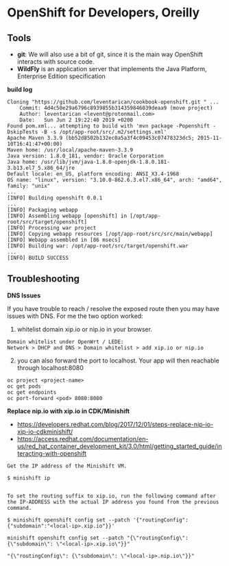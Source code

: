 # OpenShift for Developers, Oreilly

## Tools
* __git__: We will also use a bit of git, since it is the main way OpenShift interacts with source code. 
* __WildFly__ is an application server that implements the Java Platform, Enterprise Edition specification

__build log__
```
Cloning "https://github.com/leventarican/cookbook-openshift.git " ...
	Commit:	4d4c50e29a6796c8939855b314359846039deaa9 (move project)
	Author:	leventarican <levent@protonmail.com>
	Date:	Sun Jun 2 19:22:40 2019 +0200
Found pom.xml... attempting to build with 'mvn package -Popenshift -DskipTests -B -s /opt/app-root/src/.m2/settings.xml'
Apache Maven 3.3.9 (bb52d8502b132ec0a5a3f4c09453c07478323dc5; 2015-11-10T16:41:47+00:00)
Maven home: /usr/local/apache-maven-3.3.9
Java version: 1.8.0_181, vendor: Oracle Corporation
Java home: /usr/lib/jvm/java-1.8.0-openjdk-1.8.0.181-3.b13.el7_5.x86_64/jre
Default locale: en_US, platform encoding: ANSI_X3.4-1968
OS name: "linux", version: "3.10.0-862.6.3.el7.x86_64", arch: "amd64", family: "unix"
...
[INFO] Building openshift 0.0.1
...
[INFO] Packaging webapp
[INFO] Assembling webapp [openshift] in [/opt/app-root/src/target/openshift]
[INFO] Processing war project
[INFO] Copying webapp resources [/opt/app-root/src/src/main/webapp]
[INFO] Webapp assembled in [86 msecs]
[INFO] Building war: /opt/app-root/src/target/openshift.war
...
[INFO] BUILD SUCCESS
```

## Troubleshooting
__DNS Issues__

If you have trouble to reach / resolve the exposed route then you may have issues with DNS. For me the two option worked:
1. whitelist domain xip.io or nip.io in your browser.
```
Domain whitelist under OpenWrt / LEDE:
Network > DHCP and DNS > Domain whitelist > add xip.io or nip.io
```
2. you can also forward the port to localhost. Your app will then reachable through localhost:8080
```
oc project <project-name>
oc get pods
oc get endpoints
oc port-forward <pod> 8080:8080
```

__Replace nip.io with xip.io in CDK/Minishift__
* https://developers.redhat.com/blog/2017/12/01/steps-replace-nip-io-xip-io-cdkminishift/
* https://access.redhat.com/documentation/en-us/red_hat_container_development_kit/3.0/html/getting_started_guide/interacting-with-openshift
```
Get the IP address of the Minishift VM.

$ minishift ip


To set the routing suffix to xip.io, run the following command after the IP-ADDRESS with the actual IP address you found from the previous command.

$ minishift openshift config set --patch '{"routingConfig":{"subdomain":"<local-ip>.xip.io"}}'

minishift openshift config set --patch "{\"routingConfig\": {\"subdomain\": \"<local-ip>.xip.io\"}}"

"{\"routingConfig\": {\"subdomain\": \"<local-ip>.nip.io\"}}"
```
